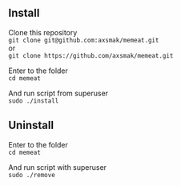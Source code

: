 ## Install

Clone this repository  
`git clone git@github.com:axsmak/memeat.git`  
or  
`git clone https://github.com/axsmak/memeat.git`  

Enter to the folder  
`cd memeat`

And run script from superuser  
`sudo ./install`

## Uninstall

Enter to the folder  
`cd memeat`

And run script with superuser  
`sudo ./remove`
